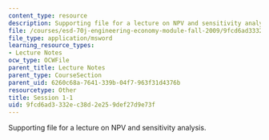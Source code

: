 ```yaml
---
content_type: resource
description: Supporting file for a lecture on NPV and sensitivity analysis.
file: /courses/esd-70j-engineering-economy-module-fall-2009/9fcd6ad3332ec38d2e259def27d9e73f_ESD70session1_1.xls
file_type: application/msword
learning_resource_types:
- Lecture Notes
ocw_type: OCWFile
parent_title: Lecture Notes
parent_type: CourseSection
parent_uid: 6260c68a-7641-339b-04f7-963f31d4376b
resourcetype: Other
title: Session 1-1
uid: 9fcd6ad3-332e-c38d-2e25-9def27d9e73f
---
```

Supporting file for a lecture on NPV and sensitivity analysis.

